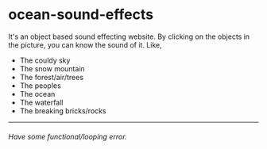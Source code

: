 # ocean-sound-effects
It's an object based sound effecting website. By clicking on the objects in the picture, you can know the sound of it. Like,
- The couldy sky
- The snow mountain
-  The forest/air/trees
- The peoples
- The ocean
- The waterfall
-  The breaking bricks/rocks

---
###### Have some functional/looping error. 
